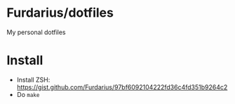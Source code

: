 # Furdarius/dotfiles                                                                                                                                                   
My personal dotfiles

# Install
* Install ZSH: https://gist.github.com/Furdarius/97bf6092104222fd36c4fd351b9264c2
* Do `make`
